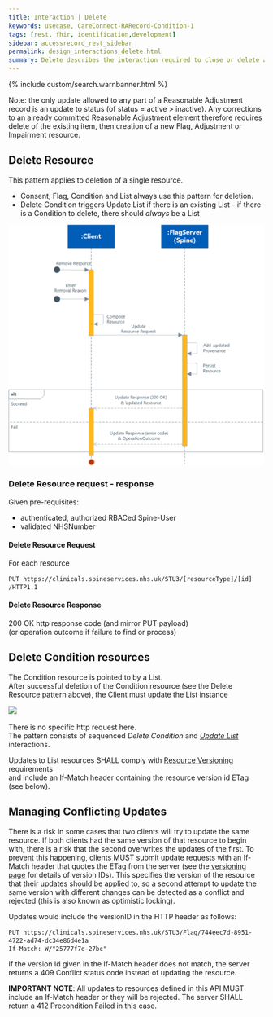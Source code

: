 ```yaml
---
title: Interaction | Delete
keywords: usecase, CareConnect-RARecord-Condition-1
tags: [rest, fhir, identification,development]
sidebar: accessrecord_rest_sidebar
permalink: design_interactions_delete.html
summary: Delete describes the interaction required to close or delete an Adjustment or an Impairment on Spine via the FHIR&reg; Reasonable Adjustments API. [To remove the whole Reasonable Adjustment Flag, the Remove Flag operation can be used.]
---
```

{% include custom/search.warnbanner.html %}

Note: the only update allowed to any part of a Reasonable Adjustment record is an update to status (of status = active > inactive).
Any corrections to an already committed Reasonable Adjustment element therefore requires delete of the existing item, then creation of a new Flag, Adjustment or Impairment resource.


## Delete Resource ##

This pattern applies to deletion of a single resource.
* Consent, Flag, Condition and List always use this pattern for deletion.
* Delete Condition triggers Update List if there is an existing List - if there is a Condition to delete, there should _always_ be a List

<img src="images/sequenceDiagrams/UpdateResource.png">

### Delete Resource request - response ###

Given pre-requisites:
- authenticated, authorized RBACed Spine-User
- validated NHSNumber

#### Delete Resource Request ####

For each resource 
```
PUT https://clinicals.spineservices.nhs.uk/STU3/[resourceType]/[id] /HTTP1.1
```

#### Delete Resource Response ####

200 OK http response code (and mirror PUT payload)  
(or operation outcome if failure to find or process)

## Delete Condition resources ##

The Condition resource is pointed to by a List.  
After successful deletion of the Condition resource (see the Delete Resource pattern above), the Client must update the List instance 


<img src="images/sequenceDiagrams/UpdateConditionList.png">

There is no specific http request here.  
The pattern consists of sequenced _Delete Condition_ and _[Update List](/design_interactions_update.html)_ interactions.

Updates to List resources SHALL comply with [Resource Versioning](../../explore/explore_versioning.html) requirements  
and include an If-Match header containing the resource version id ETag (see below).



## Managing Conflicting Updates ##

There is a risk in some cases that two clients will try to update the same resource. If both clients had the same version of that resource to begin with, there is a risk that the second overwrites the updates of the first. To prevent this happening, clients MUST submit update requests with an If-Match header that quotes the ETag from the server (see the [versioning page](explore_versioning.html) for details of version IDs). This specifies the version of the resource that their updates should be applied to, so a second attempt to update the same version with different changes can be detected as a conflict and rejected (this is also known as optimistic locking).

Updates would include the versionID in the HTTP header as follows:

```
PUT https://clinicals.spineservices.nhs.uk/STU3/Flag/744eec7d-8951-4722-ad74-dc34e86d4e1a
If-Match: W/"25777f7d-27bc"
```

If the version Id given in the If-Match header does not match, the server returns a 409 Conflict status code instead of updating the resource.

**IMPORTANT NOTE**: All updates to resources defined in this API MUST include an If-Match header or they will be rejected. The server SHALL return a 412 Precondition Failed in this case.
